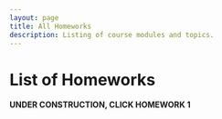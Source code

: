 ```yaml
---
layout: page
title: All Homeworks
description: Listing of course modules and topics.
---
```


# List of Homeworks

**UNDER CONSTRUCTION, CLICK HOMEWORK 1**

[//]: # ({% for module in site.modules %})

[//]: # ({{ module }})

[//]: # ({% endfor %})
